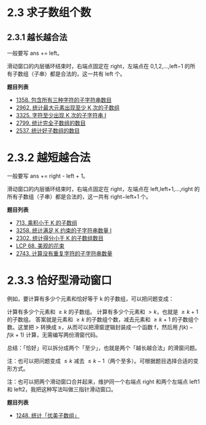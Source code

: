 # 2.3 求子数组个数

## 2.3.1 越长越合法

一般要写 ans += left。

滑动窗口的内层循环结束时，右端点固定在 right，左端点在 0,1,2,…,left−1 的所有子数组（子串）都是合法的，这一共有 left 个。

**题目列表**

- [1358. 包含所有三种字符的子字符串数目](https://leetcode.cn/problems/number-of-substrings-containing-all-three-characters/description/)
- [2962. 统计最大元素出现至少 K 次的子数组](https://leetcode.cn/problems/count-subarrays-where-max-element-appears-at-least-k-times/description/)
- [3325. 字符至少出现 K 次的子字符串 I](https://leetcode.cn/problems/count-substrings-with-k-frequency-characters-i/description/)
- [2799. 统计完全子数组的数目](https://leetcode.cn/problems/count-complete-subarrays-in-an-array/description/)
- [2537. 统计好子数组的数目](https://leetcode.cn/problems/count-the-number-of-good-subarrays/description/)

# 2.3.2 越短越合法

一般要写 ans += right - left + 1。

滑动窗口的内层循环结束时，右端点固定在 right，左端点在 left,left+1,…,right 的所有子数组（子串）都是合法的，这一共有 right−left+1 个。

**题目列表**

- [713. 乘积小于 K 的子数组](https://leetcode.cn/problems/subarray-product-less-than-k/description/)
- [3258. 统计满足 K 约束的子字符串数量 I](https://leetcode.cn/problems/count-substrings-that-satisfy-k-constraint-i/description/)
- [2302. 统计得分小于 K 的子数组数目](https://leetcode.cn/problems/count-subarrays-with-score-less-than-k/)
- [LCP 68. 美观的花束](https://leetcode.cn/problems/1GxJYY/description/)
- [2743. 计算没有重复字符的子字符串数量](https://leetcode.cn/problems/count-substrings-without-repeating-character/description/)

# 2.3.3 恰好型滑动窗口

例如，要计算有多少个元素和恰好等于 k 的子数组，可以把问题变成：

计算有多少个元素和 $\geq k$ 的子数组。
计算有多少个元素和 $> k$，也就是 $\geq k+1$ 的子数组。
答案就是元素和 $\geq k$ 的子数组个数，减去元素和 $\geq k+1$ 的子数组个数。这里把 $>$ 转换成 $\geq$，从而可以把滑窗逻辑封装成一个函数 f，然后用 $f(k) - f(k + 1)$ 计算，无需编写两份滑窗代码。

总结：「恰好」可以拆分成两个「至少」，也就是两个「越长越合法」的滑窗问题。

注：也可以把问题变成 $\leq k$ 减去 $\leq k-1$（两个至多）。可根据题目选择合适的变形方式。

注：也可以把两个滑动窗口合并起来，维护同一个右端点 right 和两个左端点 left1 和 left2，我把这种写法叫做三指针滑动窗口。

**题目列表**

- [1248. 统计「优美子数组」](https://leetcode.cn/problems/count-number-of-nice-subarrays/description/)
